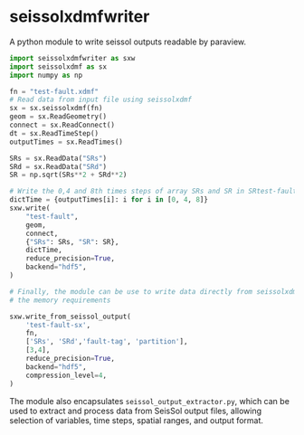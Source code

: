 seissolxdmfwriter
=================
A python module to write seissol outputs readable by paraview.

```python
import seissolxdmfwriter as sxw
import seissolxdmf as sx
import numpy as np

fn = "test-fault.xdmf"
# Read data from input file using seissolxdmf
sx = sx.seissolxdmf(fn)
geom = sx.ReadGeometry()
connect = sx.ReadConnect()
dt = sx.ReadTimeStep()
outputTimes = sx.ReadTimes()

SRs = sx.ReadData("SRs")
SRd = sx.ReadData("SRd")
SR = np.sqrt(SRs**2 + SRd**2)

# Write the 0,4 and 8th times steps of array SRs and SR in SRtest-fault.xdmf/SRtest-fault.h5
dictTime = {outputTimes[i]: i for i in [0, 4, 8]}
sxw.write(
    "test-fault",
    geom,
    connect,
    {"SRs": SRs, "SR": SR},
    dictTime,
    reduce_precision=True,
    backend="hdf5",
)

# Finally, the module can be use to write data directly from seissolxdmf, limiting
# the memory requirements

sxw.write_from_seissol_output(
    'test-fault-sx',
    fn,
    ['SRs', 'SRd','fault-tag', 'partition'],
    [3,4],
    reduce_precision=True,
    backend="hdf5",
    compression_level=4,
)

```

The module also encapsulates `seissol_output_extractor.py`, which can be used to extract and process data from SeisSol output files, allowing selection of variables, time steps, spatial ranges, and output format.
